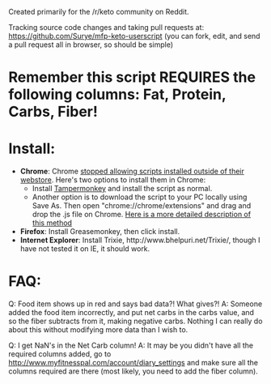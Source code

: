 Created primarily for the /r/keto community on Reddit.

Tracking source code changes and taking pull requests at: https://github.com/Surye/mfp-keto-userscript (you can fork, edit, and send a pull request all in browser, so should be simple)

<h1>Remember this script <b>REQUIRES</b> the following columns: Fat, Protein, Carbs, Fiber!</h1>



<h1>Install:</h1>
<ul>
<li><b>Chrome</b>: Chrome <a href="http://support.google.com/chrome_webstore/bin/answer.py?hl=en&answer=2664769&p=crx_warning">stopped allowing scripts installed outside of their webstore</a>. Here's two options to install them in Chrome: 
<ul><li>Install <a href="https://chrome.google.com/webstore/detail/dhdgffkkebhmkfjojejmpbldmpobfkfo">Tampermonkey</a> and install the script as normal.</li>
<li>Another option is to download the script to your PC locally using Save As. Then open "chrome://chrome/extensions" and drag and drop the .js file on Chrome. <a href="http://www.mafiawarslootlady.com/2012/07/chrome-21-userscript-and-extension.html">Here is a more detailed description of this method</a></li></ul></li>
<li><b>Firefox</b>: Install Greasemonkey, then click install.</li>
<li><b>Internet Explorer</b>: Install Trixie, http://www.bhelpuri.net/Trixie/, though I have not tested it on IE, it should work.</li>
</ul>
<h1>FAQ:</h1>

Q: Food item shows up in red and says bad data?! What gives?!
A: Someone added the food item incorrectly, and put net carbs in the carbs value, and so the fiber subtracts from it, making negative carbs. Nothing I can really do about this without modifying more data than I wish to.

Q: I get NaN's in the Net Carb column!
A: It may be you didn't have all the required columns added, go to http://www.myfitnesspal.com/account/diary_settings and make sure all the columns required are there (most likely, you need to add the fiber column).
